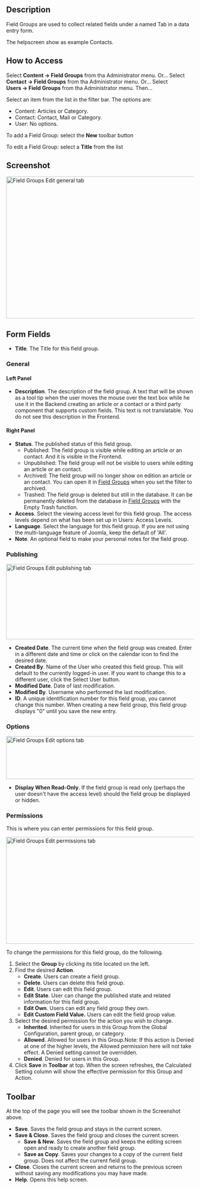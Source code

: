 <!-- Filename: Help4.x:Component:_New_or_Edit_Field_Group / Display title: Field Groups: Edit -->

## Description

Field Groups are used to collect related fields under a named Tab in a
data entry form.

The helpscreen show as example Contacts.

## How to Access

Select **Content → Field Groups** from tha Administrator menu. Or...
Select **Contact → Field Groups** from tha Administrator menu. Or...
Select **Users → Field Groups** from tha Administrator menu. Then...

Select an item from the list in the filter bar. The options are:

- Content: Articles or Category.
- Contact: Contact, Mail or Category.
- User: No options.

To add a Field Group: select the **New** toolbar button

To edit a Field Group: select a **Title** from the list

## Screenshot

<img
src="https://docs.joomla.org/images/thumb/1/15/Help-4x-Field-Groups-Edit-screen-en.png/800px-Help-4x-Field-Groups-Edit-screen-en.png"
decoding="async"
srcset="https://docs.joomla.org/images/thumb/1/15/Help-4x-Field-Groups-Edit-screen-en.png/1200px-Help-4x-Field-Groups-Edit-screen-en.png 1.5x, https://docs.joomla.org/images/thumb/1/15/Help-4x-Field-Groups-Edit-screen-en.png/1600px-Help-4x-Field-Groups-Edit-screen-en.png 2x"
data-file-width="2880" data-file-height="1370" width="800" height="381"
alt="Field Groups Edit general tab" />

## Form Fields

- **Title**. The Title for this field group.

### General

#### Left Panel

- **Description**. The description of the field group. A text that will
  be shown as a tool tip when the user moves the mouse over the text box
  while he use it in the Backend creating an article or a contact or a
  third party component that supports custom fields. This text is not
  translatable. You do not see this description in the Frontend.

#### Right Panel

- **Status**. The published status of this field group.
  - Published: The field group is visible while editing an article or an
    contact. And it is visible in the Frontend.
  - Unpublished: The field group will not be visible to users while
    editing an article or an contact.
  - Archived: The field group will no longer show on edition an article
    or an contact. You can open it in [Field
    Groups](https://docs.joomla.org/Help4.x:Field_Groups/en#selectstatus "Help4.x:Field Groups/en")
    when you set the filter to archived.
  - Trashed: The field group is deleted but still in the database. It
    can be permanently deleted from the database in [Field
    Groups](https://docs.joomla.org/Help4.x:Field_Groups/en#selectstatus "Help4.x:Field Groups/en")
    with the Empty Trash function.
- **Access**. Select the viewing access level for this field group. The
  access levels depend on what has been set up in Users: Access Levels.
- **Language**. Select the language for this field group. If you are not
  using the multi-language feature
  of Joomla, keep the default of 'All'.
- **Note**. An optional field to make your personal notes for the field
  group.

### Publishing

<img
src="https://docs.joomla.org/images/thumb/c/ca/Help-4x-Field-Groups-Edit-publishing-subscreen-en.png/600px-Help-4x-Field-Groups-Edit-publishing-subscreen-en.png"
decoding="async"
srcset="https://docs.joomla.org/images/thumb/c/ca/Help-4x-Field-Groups-Edit-publishing-subscreen-en.png/900px-Help-4x-Field-Groups-Edit-publishing-subscreen-en.png 1.5x, https://docs.joomla.org/images/thumb/c/ca/Help-4x-Field-Groups-Edit-publishing-subscreen-en.png/1200px-Help-4x-Field-Groups-Edit-publishing-subscreen-en.png 2x"
data-file-width="2880" data-file-height="970" width="600" height="202"
alt="Field Groups Edit publishing tab" />

- **Created Date**. The current time when the field group was created.
  Enter in a different date and time or click on the calendar icon to
  find the desired date.
- **Created By**. Name of the User who created this field group. This
  will default to the currently logged-in user. If you want to change
  this to a different user, click the Select User button.
- **Modified Date**. Date of last modification.
- **Modified By**. Username who performed the last modification.
- **ID**. A unique identification number for this field group, you
  cannot change this number. When creating a new field group, this field
  group displays "0" until you save the new entry.

### Options

<img
src="https://docs.joomla.org/images/thumb/b/b8/Help-4x-Field-Groups-Edit-options-subscreen-en.png/600px-Help-4x-Field-Groups-Edit-options-subscreen-en.png"
decoding="async"
srcset="https://docs.joomla.org/images/thumb/b/b8/Help-4x-Field-Groups-Edit-options-subscreen-en.png/900px-Help-4x-Field-Groups-Edit-options-subscreen-en.png 1.5x, https://docs.joomla.org/images/thumb/b/b8/Help-4x-Field-Groups-Edit-options-subscreen-en.png/1200px-Help-4x-Field-Groups-Edit-options-subscreen-en.png 2x"
data-file-width="2880" data-file-height="550" width="600" height="115"
alt="Field Groups Edit options tab" />

- **Display When Read-Only**. If the field group is read only (perhaps
  the user doesn't have the access level) should the field group be
  displayed or hidden.

### Permissions

This is where you can enter permissions for this field group.

<img
src="https://docs.joomla.org/images/thumb/5/54/Help-4x-Field-Groups-Edit-permissions-subscreen-en.png/600px-Help-4x-Field-Groups-Edit-permissions-subscreen-en.png"
decoding="async"
srcset="https://docs.joomla.org/images/thumb/5/54/Help-4x-Field-Groups-Edit-permissions-subscreen-en.png/900px-Help-4x-Field-Groups-Edit-permissions-subscreen-en.png 1.5x, https://docs.joomla.org/images/thumb/5/54/Help-4x-Field-Groups-Edit-permissions-subscreen-en.png/1200px-Help-4x-Field-Groups-Edit-permissions-subscreen-en.png 2x"
data-file-width="2880" data-file-height="1378" width="600" height="287"
alt="Field Groups Edit permissions tab" />

To change the permissions for this field group, do the following.

1.  Select the **Group** by clicking its title located on the left.
2.  Find the desired **Action**.
    - **Create**. Users can create a field group.
    - **Delete**. Users can delete this field group.
    - **Edit**. Users can edit this field group.
    - **Edit State**. User can change the published state and related
      information for this field group.
    - **Edit Own**. Users can edit any field group they own.
    - **Edit Custom Field Value.** Users can edit the field group value.
3.  Select the desired permission for the action you wish to change.
    - **Inherited**. Inherited for users in this Group from the Global Configuration,
      parent group, or category.
    - **Allowed**. Allowed for users in this Group.Note: If this action
      is Denied at one of the higher levels, the Allowed permission here
      will not take effect. A Denied setting cannot be overridden.
    - **Denied**. Denied for users in this Group.
4.  Click **Save** in **Toolbar** at top. When the screen refreshes, the
    Calculated Setting column will show the effective permission for
    this Group and Action.

## Toolbar

At the top of the page you will see the toolbar shown in the
Screenshot above.

- **Save**. Saves the field group and stays in the current screen.
- **Save & Close**. Saves the field group and closes the current screen.
  - **Save & New**. Saves the field group and keeps the editing screen
    open and ready to create another field group.
  - **Save as Copy**. Saves your changes to a copy of the current field
    group. Does not affect the current field group.
- **Close**. Closes the current screen and returns to the previous
  screen without saving any modifications you may have made.
- **Help**. Opens this help screen.
